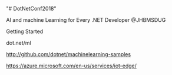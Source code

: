 "# DotNetConf2018" 

AI and machine Learning for Every .NET Developer @JHBMSDUG


Getting Started

dot.net/ml 

http://github.com/dotnet/machinelearning-samples

https://azure.microsoft.com/en-us/services/iot-edge/
